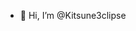 - 👋 Hi, I’m @Kitsune3clipse

<!---
Kitsune3clipse/Kitsune3clipse is a ✨ special ✨ repository because its `README.md` (this file) appears on your GitHub profile.
You can click the Preview link to take a look at your changes.
--->
